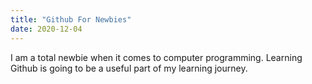 ```yaml
---
title: "Github For Newbies"
date: 2020-12-04
---
```

I am a total newbie when it comes to computer programming. Learning Github is going to be a useful part of my learning journey.
